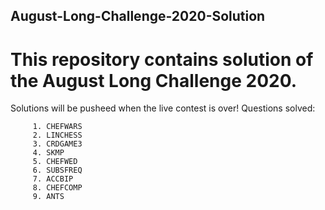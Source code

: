 ## August-Long-Challenge-2020-Solution
# This repository contains solution of the August Long Challenge 2020.

Solutions will be pusheed when the live contest is over!
Questions solved:

         1. CHEFWARS
         2. LINCHESS
         3. CRDGAME3
         4. SKMP
         5. CHEFWED
         6. SUBSFREQ
         7. ACCBIP
         8. CHEFCOMP
         9. ANTS
